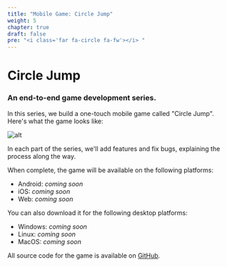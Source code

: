 ```yaml
---
title: "Mobile Game: Circle Jump"
weight: 5
chapter: true
draft: false
pre: "<i class='far fa-circle fa-fw'></i> "
---
```


# <i class="far fa-circle"></i> Circle Jump

### An end-to-end game development series.

In this series, we build a one-touch mobile game called "Circle Jump". Here's what the game looks like:

![alt](/godot_recipes/img/circle_jump.gif)

In each part of the series, we'll add features and fix bugs, explaining the process along the way.

When complete, the game will be available on the following platforms:

* Android: _coming soon_
* iOS: _coming soon_
* Web: _coming soon_

You can also download it for the following desktop platforms:

* Windows: _coming soon_
* Linux: _coming soon_
* MacOS: _coming soon_

All source code for the game is available on [GitHub](https://github.com/kidscancode/circle_jump).
